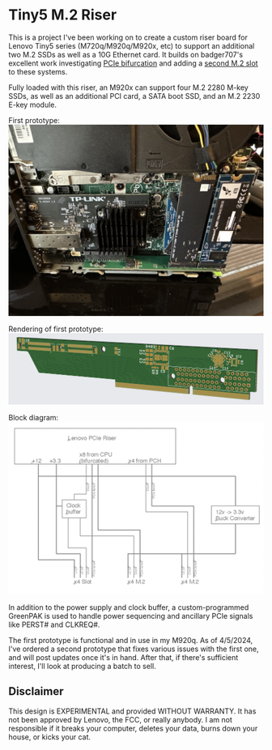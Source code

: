 # Tiny5 M.2 Riser

This is a project I've been working on to create a custom riser board for Lenovo Tiny5
series (M720q/M920q/M920x, etc) to support an additional two M.2 SSDs as well as a 10G Ethernet card.
It builds on badger707's excellent work investigating [PCIe bifurcation](https://github.com/badger707/m920q-pcie-bifurcation/)
and adding a [second M.2 slot](https://github.com/badger707/m920q-dual-NVME/) to these systems.

Fully loaded with this riser, an M920x can support four M.2 2280 M-key SSDs, as well as an additional PCI card,
a SATA boot SSD, and an M.2 2230 E-key module.

First prototype:
![](images/prototype1.jpg)

Rendering of first prototype:
![](images/prototype1-pcb.png)

Block diagram:
![](images/block-diagram.png)

In addition to the power supply and clock buffer, a custom-programmed GreenPAK is used to handle
power sequencing and ancillary PCIe signals like PERST# and CLKREQ#.

The first prototype is functional and in use in my M920q. As of 4/5/2024, I've ordered a second
prototype that fixes various issues with the first one, and will post updates once it's in hand.
After that, if there's sufficient interest, I'll look at producing a batch to sell.

## Disclaimer

This design is EXPERIMENTAL and provided WITHOUT WARRANTY. It has not been approved by Lenovo, the
FCC, or really anybody. I am not responsible if it breaks your computer, deletes your data, burns
down your house, or kicks your cat.
